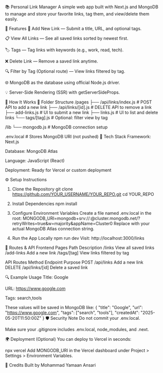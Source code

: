📚 Personal Link Manager
A simple web app built with Next.js and MongoDB to manage and store your favorite links, tag them, and view/delete them easily.

🚀 Features
📝 Add New Link — Submit a title, URL, and optional tags.

📋 View All Links — See all saved links sorted by newest first.

🏷️ Tags — Tag links with keywords (e.g., work, read, tech).

❌ Delete Link — Remove a saved link anytime.

🔍 Filter by Tag (Optional route) — View links filtered by tag.

🌐 MongoDB as the database using official Node.js driver.

💡 Server-Side Rendering (SSR) with getServerSideProps.

🧠 How It Works
📁 Folder Structure
/pages
  ├── /api/links/index.js        # POST API to add a new link
  ├── /api/links/[id].js         # DELETE API to remove a link
  ├── add-links.js               # UI to submit a new link
  ├── links.js                   # UI to list and delete links
  └── tags/[tag].js              # Optional: filter view by tag

/lib
  └── mongodb.js                 # MongoDB connection setup

.env.local                       # Stores MongoDB URI (not pushed)
🧩 Tech Stack
Framework: Next.js

Database: MongoDB Atlas

Language: JavaScript (React)

Deployment: Ready for Vercel or custom deployment

⚙️ Setup Instructions
1. Clone the Repository
git clone https://github.com/YOUR_USERNAME/YOUR_REPO.git
cd YOUR_REPO
2. Install Dependencies
npm install
3. Configure Environment Variables
Create a file named .env.local in the root:
MONGODB_URI=mongodb+srv://<username>:<password>@cluster.mongodb.net/?retryWrites=true&w=majority&appName=Cluster0
Replace with your actual MongoDB Atlas connection string.

4. Run the App Locally
npm run dev
Visit: http://localhost:3000/links

📄 Routes & API
Frontend Pages
Path	Description
/links	View all saved links
/add-links	Add a new link
/tags/[tag]	View links filtered by tag

API Routes
Method	Endpoint	Purpose
POST	/api/links	Add a new link
DELETE	/api/links/[id]	Delete a saved link

🔍 Example Usage
Title: Google

URL: https://www.google.com

Tags: search,tools

These values will be saved in MongoDB like:
{
  "title": "Google",
  "url": "https://www.google.com",
  "tags": ["search", "tools"],
  "createdAt": "2025-05-20T11:50:00Z"
}
🛡️ Security Note
Do not commit your .env.local.

Make sure your .gitignore includes .env.local, node_modules, and .next.

🌍 Deployment (Optional)
You can deploy to Vercel in seconds:

npx vercel
Add MONGODB_URI in the Vercel dashboard under Project > Settings > Environment Variables.

🙌 Credits
Built by Mohammad Yamaan Ansari

